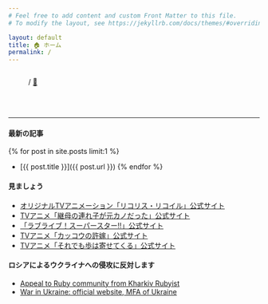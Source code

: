 ```yaml
---
# Feel free to add content and custom Front Matter to this file.
# To modify the layout, see https://jekyllrb.com/docs/themes/#overriding-theme-defaults

layout: default
title: 🏠 ホーム
permalink: /
---
```


<div class="container" id="particles-js" style="position: relative; height: 5rem; z-index: 100">
  <div style="position: absolute; width: 100%; z-index: 200">
    <figure class="text-center">
    <blockquote class="blockquote">
      <p id="text" class="blockquote-text"></p>
    </blockquote>
    <figcaption class="blockquote-footer">
      <span id="artist"></span> / <cite id="title"></cite> <a href="javascript:void(0)" onClick="updateText(); return false;" class="fs-4 text-decoration-none">🔄</a>
    </figcaption>
    
  </figure>
  </div>
</div>

---

#### 最新の記事
{% for post in site.posts limit:1 %}
  * [{{ post.title }}]({{ post.url }})
{% endfor %}

#### 見ましょう
* [オリジナルTVアニメーション「リコリス・リコイル」公式サイト](https://lycoris-recoil.com/)
* [TVアニメ「継母の連れ子が元カノだった」公式サイト](https://tsurekano-anime.com/)
* [「ラブライブ！スーパースター!!」公式サイト](https://www.lovelive-anime.jp/yuigaoka/)
* [TVアニメ「カッコウの許嫁」公式サイト](https://cuckoos-anime.com/)
* [TVアニメ「それでも歩は寄せてくる」公式サイト](https://soreayu.com/)

#### ロシアによるウクライナへの侵攻に反対します
* [Appeal to Ruby community from Kharkiv Rubyist](https://zverok.space/blog/2022-03-03-WAR.html)
* [War in Ukraine: official website, MFA of Ukraine](https://war.ukraine.ua/)
